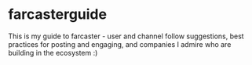# farcasterguide
This is my guide to farcaster - user and channel follow suggestions, best practices for posting and engaging, and companies I admire who are building in the ecosystem :)
